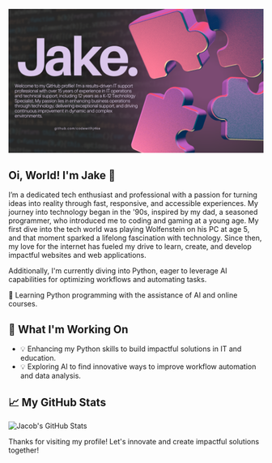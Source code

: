 ![alt text](JakeGitHub.png)

## Oi, World! I'm Jake 👋

I’m a dedicated tech enthusiast and professional with a passion for turning ideas into reality through fast, responsive, and accessible experiences. My journey into technology began in the '90s, inspired by my dad, a seasoned programmer, who introduced me to coding and gaming at a young age. My first dive into the tech world was playing Wolfenstein on his PC at age 5, and that moment sparked a lifelong fascination with technology. Since then, my love for the internet has fueled my drive to learn, create, and develop impactful websites and web applications.

Additionally, I'm currently diving into Python, eager to leverage AI capabilities for optimizing workflows and automating tasks.

🌟 Learning Python programming with the assistance of AI and online courses.

## 🔭 What I'm Working On

- 💡 Enhancing my Python skills to build impactful solutions in IT and education.
- 💡 Exploring AI to find innovative ways to improve workflow automation and data analysis.

## 📈 My GitHub Stats

![Jacob's GitHub Stats](https://github-readme-stats.vercel.app/api?username=your-username&show_icons=true&theme=dark)

Thanks for visiting my profile! Let's innovate and create impactful solutions together!

<!---
codewithj4ke/codewithj4ke is a ✨ special ✨ repository because its `README.md` (this file) appears on your GitHub profile.
You can click the Preview link to take a look at your changes.
--->
